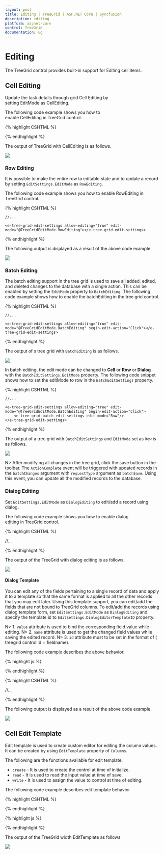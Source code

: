 ```yaml
---
layout: post
title: Editing | TreeGrid | ASP.NET Core | Syncfusion
description: editing
platform: aspnet-core
control: TreeGrid
documentation: ug
---
```


# Editing

The TreeGrid control provides built-in support for Editing cell items. 

## Cell Editing

Update the task details through grid Cell Editing by setting EditMode as CellEditing.

The following code example shows you how to enable CellEditing in TreeGrid control.

{% highlight CSHTML %}

<ej-tree-grid id="TreeGridContainer" datasource="ViewBag.datasource" child-mapping="Children" tree-column-index="1">
    <e-tree-grid-edit-settings allow-editing="true" edit-mode="@TreeGridEditMode.CellEditing"></e-tree-grid-edit-settings>
    <e-tree-grid-columns>
        <e-tree-grid-column field="TaskId" header-text="Task Id" width=45 edit-type="Numeric" />
        <e-tree-grid-column field="TaskName" header-text="Task Name" edit-type="String" />
        <e-tree-grid-column field="StartDate" header-text="Start Date" edit-type="Datepicker" />
        <e-tree-grid-column field="EndDate" header-text="End Date" edit-type="Datepicker" />
        <e-tree-grid-column field="Duration" header-text="Duration" edit-type="Numeric" />
        <e-tree-grid-column field="Progress" header-text="Progress" edit-type="Numeric" />
    </e-tree-grid-columns>
</ej-tree-grid>  

{% endhighlight %}

The output of TreeGrid with CellEditing is as follows.

![](Editing_images/Editing_img1.png)

### Row Editing

It is possible to make the entire row to editable state and to update a record by setting `EditSettings.EditMode` as `RowEditing`.

The following code example shows you how to enable RowEditing in TreeGrid control.

{% highlight CSHTML %}

<ej-tree-grid id="TreeGridControlEditing">

    //...

    <e-tree-grid-edit-settings allow-editing="true" edit-mode="@TreeGridEditMode.RowEditing"></e-tree-grid-edit-settings>

</ej-tree-grid>

{% endhighlight %}

The following output is displayed as a result of the above code example.

![](Editing_images/rowEditing.png)

### Batch Editing

The batch editing support in the tree grid is used to save all added, edited, and deleted changes to the database with a single action. This can be enabled by setting the `EditMode` property to `BatchEditing`. The following code example shows how to enable the batchEditing in the tree grid control.


{% highlight CSHTML %}

<ej-tree-grid id="TreeGridControlEditing">

    //...

    <e-tree-grid-edit-settings allow-editing="true" edit-mode="@TreeGridEditMode.BatchEditing" begin-edit-action="Click"></e-tree-grid-edit-settings>

</ej-tree-grid>

{% endhighlight %}

The output of s tree grid with `BatchEditing` is as follows.

![](Editing_images/BatchEdit_img1.png)

In batch editing, the edit mode can be changed to **Cell** or **Row** or **Dialog** with the `BatchEditSettings.EditMode` property. The following code snippet shows how to set the editMode to row in the `BatchEditSettings` property.

{% highlight CSHTML %}

<ej-tree-grid id="TreeGridControlEditing">

    //...

    <e-tree-grid-edit-settings allow-editing="true" edit-mode="@TreeGridEditMode.BatchEditing" begin-edit-action="Click">
	    <e-tree-grid-batch-edit-settings edit-mode="Row"/>
    </e-tree-grid-edit-settings>    

</ej-tree-grid>

{% endhighlight %}

The output of a tree grid with `BatchEditSettings` and `EditMode` set as `Row` is as follows.

![](Editing_images/BatchEdit_img2.png)


N> After modifying all changes in the tree grid, click the save button in the toolbar. The `ActionComplete` event will be triggered with updated records in the `batchChanges` argument with `requestType` argument as `batchSave`. Using this event, you can update all the modified records to the database.

### Dialog Editing

Set `EditSettings.EditMode` as `DialogEditing` to edit/add a record using dialog.

The following code example shows you how to enable dialog editing in TreeGrid control.

{% highlight CSHTML %}

<ej-tree-grid id="TreeGridControlEditing">
    //...
    <e-tree-grid-edit-settings allow-editing="true" edit-mode="@TreeGridEditMode.DialogEditing"></e-tree-grid-edit-settings>
</ej-tree-grid>

{% endhighlight %}

The output of the TreeGrid with dialog editing is as follows.

![](Editing_images/dialogEditing.png)


#### Dialog Template

You can edit any of the fields pertaining to a single record of data and apply it to a template so that the same format is applied to all the other records that you may edit later.
Using this template support, you can edit/add the fields that are not bound to TreeGrid columns.
To edit/add the records using dialog template form, set `EditSettings.EditMode` as `DialogEditing` and specify the template id to `EditSettings.DialogEditorTemplateID` property.

N> 1. `value` attribute is used to bind the corresponding field value while editing.
N> 2. `name` attribute is used to get the changed field values while saving the edited record.
N> 3.  `id` attribute must to be set in the format of ( treegrid control id + fieldname).

The following code example describes the above behavior.

{% highlight js %}

<script type="text/x-jsrender" id="template">
    <div>
        <b>Task Details</b>
        <table cellspacing="10" class="beta">
            <tr>
                <td style="text-align:right;padding: 10px;">
                    TaskID
                </td>
                <td style="text-align: left;padding: 10px;">
                    <input id="TreeGridContainertaskID" type="number" name="taskID" value="{{'{{'}}:taskID{{}}}}" disabled="disabled" class="e-field e-ejinputtext valid e-disable"/>
                </td>
                <td style="text-align: right;padding: 10px;">
                    TaskName
                </td>
                <td style="text-align: left;padding: 10px;">
                    <input id="TreeGridContainertaskName" name="taskName" value="{{'{{'}}:taskName{{}}}}" class="e-field e-ejinputtext valid"/>
                </td>
            </tr>
            <tr>
                <td style="text-align: right;padding: 10px;">
                    StartDate
                </td>
                <td style="text-align: left;padding: 10px;">
                    <input type="text" id="TreeGridContainerstartDate" name="startDate" value="{{'{{'}}:startDate{{}}}}" class="e-field e-ejinputtext valid" />
                </td>
                <td style="text-align: right;padding: 10px;">
                    EndDate
                </td>
                <td style="text-align: left;padding: 10px;">
                    <input id="TreeGridContainerendDate" type="text" name="endDate" value="{{'{{'}}:endDate{{}}}}" class="e-field e-ejinputtext valid"  />
                </td>
            </tr>
        </table>
    </div>
</script>

{% endhighlight %}


{% highlight CSHTML %}

<ej-tree-grid id="TreeGridControlEditing">
    //...
    <e-tree-grid-edit-settings allow-editing="true" edit-mode="@TreeGridEditMode.DialogEditing" dialog-editor-template-id="template"></e-tree-grid-edit-settings>
</ej-tree-grid>

{% endhighlight %}

The following output is displayed as a result of the above code example.

![](Editing_images/dialogTemplate.png)


## Cell Edit Template

Edit template is used to create custom editor for editing the column values. It can be created by using `EditTemplate` property of `Columns`.

The following are the functions available for edit template,

* `create` - It is used to create the control at time of initialize.
* `read` - It is used to read the input value at time of save.
* `write` - It is used to assign the value to control at time of editing.

The following code example describes edit template behavior

{% highlight CSHTML %}

<ej-tree-grid id="TreeGridControlEditing">
      <e-tree-grid-columns>
           <e-tree-grid-column header-text="Task Name" field="TaskName">
                <e-tree-grid-edit-template create="create" read="read" write="write" />
           </e-tree-grid-column>
      </e-tree-grid-columns>
</ej-tree-grid>

{% endhighlight %}

{% highlight js %}

<script>
var autocompleteData = ["Planning", "Plan Timeline", "Plan Budget", "Allocate Resources", "Planning Complete"];

function create()
{
      return "<input>";
}

function write(args)
{
      args.element.ejAutocomplete({ 
           width: "100%", 
           dataSource: autocompleteData,
           enableDistinct: true,
           value: args.rowdata !== undefined ? args.rowdata["taskName"] : "" 
      });
}

function read(args)
{
      args.ejAutocomplete('suggestionList').css('display', 'none');
      return args.ejAutocomplete("getValue");
}
</script>

{% endhighlight %}

The output of the TreeGrid width EditTemplate as follows

![](Editing_images/editTemplate.png)



